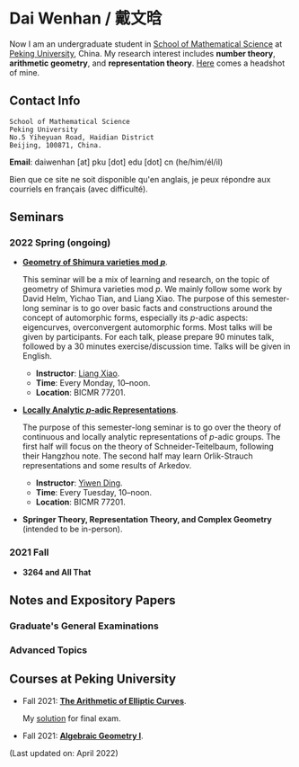 # Dai Wenhan / 戴文晗

Now I am an undergraduate student in [School of Mathematical Science](http://english.math.pku.edu.cn) at [Peking University](https://www.pku.edu.cn), China. My research interest includes **number theory**, **arithmetic geometry**, and **representation theory**. [Here](./IMG_0191.JPG) comes a headshot of mine.

## Contact Info

```
School of Mathematical Science
Peking University
No.5 Yiheyuan Road, Haidian District
Beijing, 100871, China.
```

**Email**: daiwenhan [at] pku [dot] edu [dot] cn (he/him/él/il)

Bien que ce site ne soit disponible qu'en anglais, je peux répondre aux courriels en français (avec difficulté).

## Seminars

### 2022 Spring (ongoing)

- [**Geometry of Shimura varieties mod _p_**](./Sh-var-mod-p.md).

  This seminar will be a mix of learning and research, on the topic of geometry of Shimura varieties mod _p_. We mainly follow some work by David Helm, Yichao Tian, and Liang Xiao. The purpose of this semester-long seminar is to go over basic facts and constructions around the concept of automorphic forms, especially its _p_-adic aspects: eigencurves, overconvergent automorphic forms. Most talks will be given by participants. For each talk, please prepare 90 minutes talk, followed by a 30 minutes exercise/discussion time. Talks will be given in English.
  - **Instructor**: [Liang Xiao](https://bicmr.pku.edu.cn/~lxiao/index.htm).
  - **Time**: Every Monday, 10–noon.
  - **Location**: BICMR 77201.

- [**Locally Analytic _p_-adic Representations**](./loc-an-rep.md).

  The purpose of this semester-long seminar is to go over the theory of continuous and locally analytic representations of _p_-adic groups. The first half will focus on the theory of Schneider-Teitelbaum, following their Hangzhou note. The second half may learn Orlik-Strauch representations and some results of Arkedov.
  - **Instructor**: [Yiwen Ding](https://bicmr.pku.edu.cn/~dingyiwen/).
  - **Time**: Every Tuesday, 10–noon.
  - **Location**: BICMR 77201.

- **Springer Theory, Representation Theory, and Complex Geometry** (intended to be in-person).

### 2021 Fall

- **3264 and All That**


## Notes and Expository Papers

### Graduate's General Examinations

### Advanced Topics


## Courses at Peking University

- Fall 2021: [**The Arithmetic of Elliptic Curves**](./ellcurves2021.md).

  My [solution](../ellcurves2021-final.pdf) for final exam.
  
- Fall 2021: [**Algebraic Geometry I**](./AGI2021.md).

(Last updated on: April 2022)
